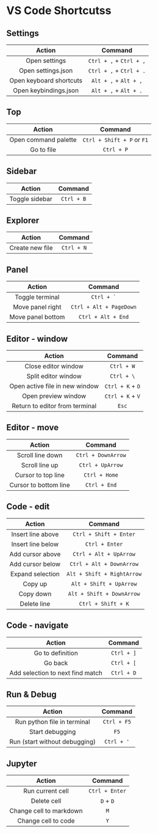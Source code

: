 VS Code Shortcutss
=================

Settings
--------
| Action | Command |
|:------:|:-------:|
| Open settings | `Ctrl + ,` + `Ctrl + ,` |
| Open settings.json | `Ctrl + ,` + `Ctrl + .` |
| Open keyboard shortcuts | `Alt + ,` + `Alt + ,` |
| Open keybindings.json | `Alt + ,` + `Alt + .` |

Top
---
| Action | Command |
|:------:|:-------:|
| Open command palette | `Ctrl + Shift + P` or `F1`|
| Go to file | `Ctrl + P` |

Sidebar
-------
| Action | Command |
|:------:|:-------:|
| Toggle sidebar | `Ctrl + B` |

Explorer
--------
| Action | Command |
|:------:|:-------:|
| Create new file | `Ctrl + N` |

Panel
------
| Action | Command |
|:------:|:-------:|
| Toggle terminal | `` Ctrl + ` `` |
| Move panel right | `Ctrl + Alt + PageDown` |
| Move panel bottom | `Ctrl + Alt + End` |

Editor - window
---------------
| Action | Command |
|:------:|:-------:|
| Close editor window | `Ctrl + W` |
| Split editor window | `Ctrl + \` |
| Open active file in new window | `Ctrl + K` + `O` |
| Open preview window | `Ctrl + K` + `V` |
| Return to editor from terminal | `Esc` |

Editor - move
-------------
| Action | Command |
|:------:|:-------:|
| Scroll line down | `Ctrl + DownArrow` |
| Scroll line up | `Ctrl + UpArrow` |
| Cursor to top line | `Ctrl + Home` |
| Cursor to bottom line | `Ctrl + End` |

Code - edit
-----------
| Action | Command |
|:------:|:-------:|
| Insert line above | `Ctrl + Shift + Enter` |
| Insert line below | `Ctrl + Enter` |
| Add cursor above | `Ctrl + Alt + UpArrow` |
| Add cursor below | `Ctrl + Alt + DownArrow` |
| Expand selection | `Alt + Shift + RightArrow` |
| Copy up | `Alt + Shift + UpArrow` |
| Copy down | `Alt + Shift + DownArrow` |
| Delete line | `Ctrl + Shift + K` |

Code - navigate
---------------
| Action | Command |
|:------:|:-------:|
| Go to definition | `Ctrl + ]` |
| Go back | `Ctrl + [` |
| Add selection to next find match | `Ctrl + D` |

Run & Debug
-----
| Action | Command |
|:------:|:-------:|
| Run python file in terminal | `Ctrl + F5` |
| Start debugging | `F5` |
| Run (start without debugging) | `Ctrl + '` |

Jupyter
-------
| Action | Command |
|:------:|:-------:|
| Run current cell | `Ctrl + Enter` |
| Delete cell | `D` + `D` |
| Change cell to markdown | `M` |
| Change cell to code | `Y` |
